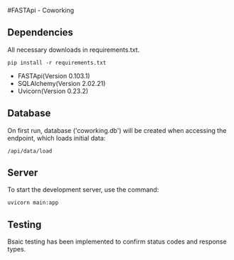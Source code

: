 #FASTApi - Coworking

## Dependencies
All necessary downloads in requirements.txt.


    pip install -r requirements.txt

- FASTApi(Version 0.103.1)
- SQLAlchemy(Version 2.02.21)
- Uvicorn(Version 0.23.2)

## Database
On first run, database ('coworking.db') will be created when accessing the endpoint, which loads initial data:

    /api/data/load

## Server
To start the development server, use the command:

    uvicorn main:app

## Testing
Bsaic testing has been implemented to confirm status codes and response types.

  
